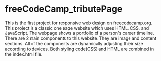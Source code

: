 # freeCodeCamp_tributePage
This is the first project for responsive web design on freecodecamp.org. This project is a classic one page website which uses HTML, CSS, and JavaScript. The webpage shows a portfolio of a person's career timeline. There are 2 main components to this website. They are image and content sections. All of the components are dynamically adjusting thieir size according to devices. Both styling code(CSS) and HTML are combined in the index.html file.
